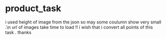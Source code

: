 # product_task
i used height of image from the json so may some coulumn show very small .\n
url of images take time to load !!
i wish that i convert all points of this task .
thanks

